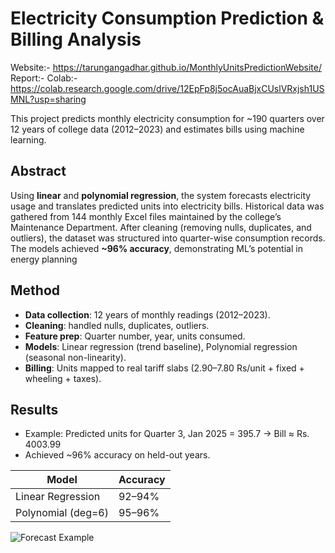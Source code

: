 # Electricity Consumption Prediction & Billing Analysis

Website:- https://tarungangadhar.github.io/MonthlyUnitsPredictionWebsite/
Report:- 
Colab:- https://colab.research.google.com/drive/12EpFp8j5ocAuaBjxCUslVRxjsh1USMNL?usp=sharing

This project predicts monthly electricity consumption for ~190 quarters over 12 years of college data (2012–2023) and estimates bills using machine learning.

## Abstract
Using **linear** and **polynomial regression**, the system forecasts electricity usage and translates predicted units into electricity bills. Historical data was gathered from 144 monthly Excel files maintained by the college’s Maintenance Department. After cleaning (removing nulls, duplicates, and outliers), the dataset was structured into quarter-wise consumption records. The models achieved **~96% accuracy**, demonstrating ML’s potential in energy planning

## Method
- **Data collection**: 12 years of monthly readings (2012–2023).  
- **Cleaning**: handled nulls, duplicates, outliers.  
- **Feature prep**: Quarter number, year, units consumed.  
- **Models**: Linear regression (trend baseline), Polynomial regression (seasonal non-linearity).  
- **Billing**: Units mapped to real tariff slabs (2.90–7.80 Rs/unit + fixed + wheeling + taxes).  

## Results
- Example: Predicted units for Quarter 3, Jan 2025 = 395.7 → Bill ≈ Rs. 4003.99
- Achieved ~96% accuracy on held-out years.  

| Model               | Accuracy |
|----------------------|----------|
| Linear Regression    | 92–94%   |
| Polynomial (deg=6)   | 95–96%   |

![Forecast Example](assets/results_plot.png)

